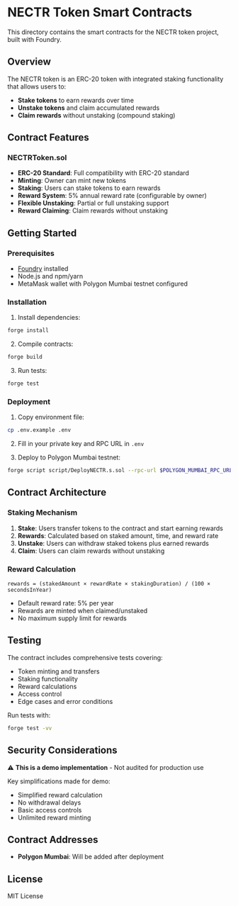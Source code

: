 # NECTR Token Smart Contracts

This directory contains the smart contracts for the NECTR token project, built with Foundry.

## Overview

The NECTR token is an ERC-20 token with integrated staking functionality that allows users to:

- **Stake tokens** to earn rewards over time
- **Unstake tokens** and claim accumulated rewards
- **Claim rewards** without unstaking (compound staking)

## Contract Features

### NECTRToken.sol

- **ERC-20 Standard**: Full compatibility with ERC-20 standard
- **Minting**: Owner can mint new tokens
- **Staking**: Users can stake tokens to earn rewards
- **Reward System**: 5% annual reward rate (configurable by owner)
- **Flexible Unstaking**: Partial or full unstaking support
- **Reward Claiming**: Claim rewards without unstaking

## Getting Started

### Prerequisites

- [Foundry](https://getfoundry.sh/) installed
- Node.js and npm/yarn
- MetaMask wallet with Polygon Mumbai testnet configured

### Installation

1. Install dependencies:

```bash
forge install
```

2. Compile contracts:

```bash
forge build
```

3. Run tests:

```bash
forge test
```

### Deployment

1. Copy environment file:

```bash
cp .env.example .env
```

2. Fill in your private key and RPC URL in `.env`

3. Deploy to Polygon Mumbai testnet:

```bash
forge script script/DeployNECTR.s.sol --rpc-url $POLYGON_MUMBAI_RPC_URL --broadcast --verify
```

## Contract Architecture

### Staking Mechanism

1. **Stake**: Users transfer tokens to the contract and start earning rewards
2. **Rewards**: Calculated based on staked amount, time, and reward rate
3. **Unstake**: Users can withdraw staked tokens plus earned rewards
4. **Claim**: Users can claim rewards without unstaking

### Reward Calculation

```
rewards = (stakedAmount × rewardRate × stakingDuration) / (100 × secondsInYear)
```

- Default reward rate: 5% per year
- Rewards are minted when claimed/unstaked
- No maximum supply limit for rewards

## Testing

The contract includes comprehensive tests covering:

- Token minting and transfers
- Staking functionality
- Reward calculations
- Access control
- Edge cases and error conditions

Run tests with:

```bash
forge test -vv
```

## Security Considerations

⚠️ **This is a demo implementation** - Not audited for production use

Key simplifications made for demo:

- Simplified reward calculation
- No withdrawal delays
- Basic access controls
- Unlimited reward minting

## Contract Addresses

- **Polygon Mumbai**: Will be added after deployment

## License

MIT License
